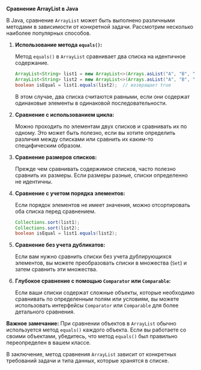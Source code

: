 **Сравнение ArrayList в Java**

В Java, сравнение `ArrayList` может быть выполнено различными методами в зависимости от конкретной задачи. Рассмотрим несколько наиболее популярных способов.

1. **Использование метода `equals()`:**

    Метод `equals()` в `ArrayList` сравнивает два списка на идентичное содержание.

    ```java
    ArrayList<String> list1 = new ArrayList<>(Arrays.asList("A", "B", "C"));
    ArrayList<String> list2 = new ArrayList<>(Arrays.asList("A", "B", "C"));
    boolean isEqual = list1.equals(list2);  // возвращает true
    ```

    В этом случае, два списка считаются равными, если они содержат одинаковые элементы в одинаковой последовательности.

2. **Сравнение с использованием цикла:**

    Можно проходить по элементам двух списков и сравнивать их по одному. Это может быть полезно, если вы хотите определить различия между списками или сравнить их каким-то специфическим образом.

3. **Сравнение размеров списков:**

    Прежде чем сравнивать содержимое списков, часто полезно сравнить их размеры. Если размеры разные, списки определенно не идентичны.

4. **Сравнение с учетом порядка элементов:**

    Если порядок элементов не имеет значения, можно отсортировать оба списка перед сравнением.

    ```java
    Collections.sort(list1);
    Collections.sort(list2);
    boolean isEqual = list1.equals(list2);
    ```

5. **Сравнение без учета дубликатов:**

    Если вам нужно сравнить списки без учета дублирующихся элементов, вы можете преобразовать списки в множества (`Set`) и затем сравнить эти множества.

6. **Глубокое сравнение с помощью `Comparator` или `Comparable`:**

    Если ваши списки содержат сложные объекты, которые необходимо сравнивать по определенным полям или условиям, вы можете использовать интерфейсы `Comparator` или `Comparable` для более детального сравнения.

**Важное замечание:**
При сравнении объектов в `ArrayList` обычно используется метод `equals()` каждого объекта. Если вы работаете со своими объектами, убедитесь, что метод `equals()` был правильно переопределен в вашем классе.

В заключение, метод сравнения `ArrayList` зависит от конкретных требований задачи и типа данных, которые хранятся в списке.